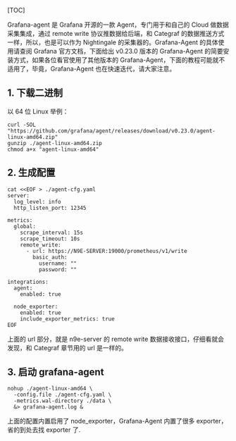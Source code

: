 [TOC]

Grafana-agent 是 Grafana 开源的一款 Agent，专门用于和自己的 Cloud 做数据采集集成，通过 remote write 协议推数据给后端，和 Categraf 的数据推送方式一样，所以，也是可以作为 Nightingale 的采集器的。Grafana-Agent 的具体使用请查阅 Grafana 官方文档，下面给出 v0.23.0 版本的 Grafana-Agent 的简要安装方式，如果各位看官使用了其他版本的 Grafana-Agent，下面的教程可能就不适用了，毕竟，Grafana-Agent 也在快速迭代，请大家注意。

1\. 下载二进制
---------

以 64 位 Linux 举例：

    curl -SOL "https://github.com/grafana/agent/releases/download/v0.23.0/agent-linux-amd64.zip"
    gunzip ./agent-linux-amd64.zip
    chmod a+x "agent-linux-amd64"


2\. 生成配置
--------

    cat <<EOF > ./agent-cfg.yaml
    server:
      log_level: info
      http_listen_port: 12345
    
    metrics:
      global:
        scrape_interval: 15s
        scrape_timeout: 10s
        remote_write:
          - url: https://N9E-SERVER:19000/prometheus/v1/write
            basic_auth:
              username: ""
              password: ""
    
    integrations:
      agent:
        enabled: true
    
      node_exporter:
        enabled: true
        include_exporter_metrics: true
    EOF


上面的 url 部分，就是 n9e-server 的 remote write 数据接收接口，仔细看就会发现，和 Categraf 章节用的 url 是一样的。

3\. 启动 grafana-agent
--------------------

    nohup ./agent-linux-amd64 \
      -config.file ./agent-cfg.yaml \
      -metrics.wal-directory ./data \
      &> grafana-agent.log &


上面的配置内置启用了 node\_exporter，Grafana-Agent 内置了很多 exporter，省的到处去找 exporter 了.

